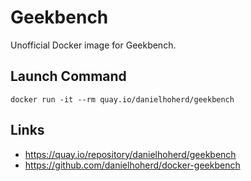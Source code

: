 # Geekbench

Unofficial Docker image for Geekbench.

## Launch Command

```
docker run -it --rm quay.io/danielhoherd/geekbench
```

## Links

- <https://quay.io/repository/danielhoherd/geekbench>
- <https://github.com/danielhoherd/docker-geekbench>
